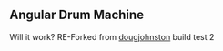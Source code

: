Angular Drum Machine
--------------------
Will it work?
RE-Forked from [dougjohnston](https://github.com/dougjohnston/angular-drum-machine)
build test 2
